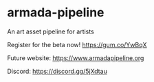 # armada-pipeline
An art asset pipeline for artists

Register for the beta now! https://gum.co/YwBqX

Future website: https://www.armadapipeline.org

Discord: https://discord.gg/5jXdtau
